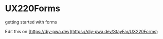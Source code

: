 # UX220Forms
getting started with forms

Edit this on [https://diy-pwa.dev](https://diy-pwa.dev/StayFar/UX220Forms)
